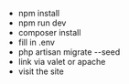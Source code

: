 - npm install
- npm run dev
- composer install
- fill in .env
- php artisan migrate --seed
- link via valet or apache
- visit the site
